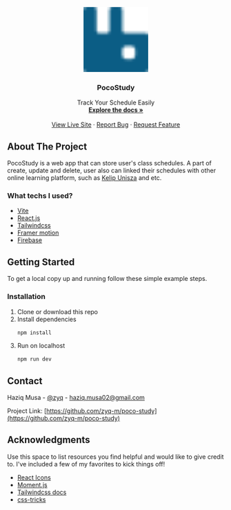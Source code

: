 <div align="center">
  <img width="150px" height="auto" src="src/assets/logo.svg"/>
  
  <h3>PocoStudy</h3>
  
  <p>
    Track Your Schedule Easily
    <br />
    <a href="https://github.com/zyq-m/poco-study"><strong>Explore the docs »</strong></a>
    <br />
    <br />
    <a href="https://pocostudy.dev/">View Live Site</a>
    ·
    <a href="https://github.com/zyq-m/poco-study/issues">Report Bug</a>
    ·
    <a href="https://github.com/zyq-m/poco-study/issues">Request Feature</a>
  </p>
</div>

## About The Project

PocoStudy is a web app that can store user's class schedules. A part of create, update and delete, user also can linked their schedules with other online learning platform, such as [Kelip Unisza](https://kelipfik.unisza.edu.my/login/index.php) and etc.

### What techs I used?

* [Vite](https://vitejs.dev/)
* [React.js](https://reactjs.org/)
* [Tailwindcss](https://tailwindcss.com/)
* [Framer motion](https://www.framer.com/motion/)
* [Firebase](https://firebase.google.com/)

## Getting Started

To get a local copy up and running follow these simple example steps.

### Installation

1. Clone or download this repo
2. Install dependencies
   ```sh
   npm install
   ```
3. Run on localhost
   ```sh
   npm run dev
   ```

## Contact

Haziq Musa - [@zyq](https://twitter.com/zyq__m) - haziq.musa02@gmail.com

Project Link: [https://github.com/zyq-m/poco-study](https://github.com/zyq-m/poco-study)

## Acknowledgments

Use this space to list resources you find helpful and would like to give credit to. I've included a few of my favorites to kick things off!

* [React Icons](https://react-icons.github.io/react-icons/search)
* [Moment.js](https://momentjs.com/)
* [Tailwindcss docs](https://tailwindcss.com/docs/installation)
* [css-tricks](https://css-tricks.com/)


